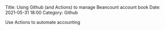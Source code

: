 Title: Using Github (and Actions) to manage Beancount account book
Date: 2021-05-31 18:00
Category: Github

Use Actions to automate accounting
